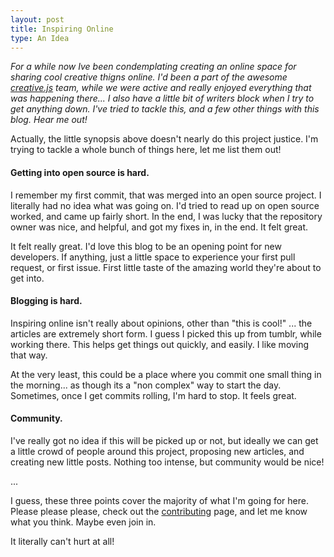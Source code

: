 ```yaml
---
layout: post
title: Inspiring Online
type: An Idea
---
```


_For a while now Ive been condemplating creating an online space for sharing cool creative thigns online. I'd been a part of the awesome [creative.js](http://creativejs.com) team, while we were active and really enjoyed everything that was happening there... I also have a little bit of writers block when I try to get anything down. I've tried to tackle this, and a few other things with this blog. Hear me out!_

Actually, the little synopsis above doesn't nearly do this project justice. I'm trying to tackle a whole bunch of things here, let me list them out!

#### Getting into open source is hard.
I remember my first commit, that was merged into an open source project. I literally had no idea what was going on. I'd tried to read up on open source worked, and came up fairly short. In the end, I was lucky that the repository owner was nice, and helpful, and got my fixes in, in the end. It felt great.

It felt really great. I'd love this blog to be an opening point for new developers. If anything, just a little space to experience your first pull request, or first issue. First little taste of the amazing world they're about to get into. 

#### Blogging is hard.
Inspiring online isn't really about opinions, other than "this is cool!" ... the articles are extremely short form. I guess I picked this up from tumblr, while working there. This helps get things out quickly, and easily. I like moving that way. 

At the very least, this could be a place where you commit one small thing in the morning... as though its a "non complex" way to start the day. Sometimes, once I get commits rolling, I'm hard to stop. It feels great.

#### Community.
I've really got no idea if this will be picked up or not, but ideally we can get a little crowd of people around this project, proposing new articles, and creating new little posts. Nothing too intense, but community would be nice!

...

I guess, these three points cover the majority of what I'm going for here. Please please please, check out the [contributing](https://github.com/tholman/inspiring-online#user-content-inspiring-online) page, and let me know what you think. Maybe even join in.

It literally can't hurt at all!
